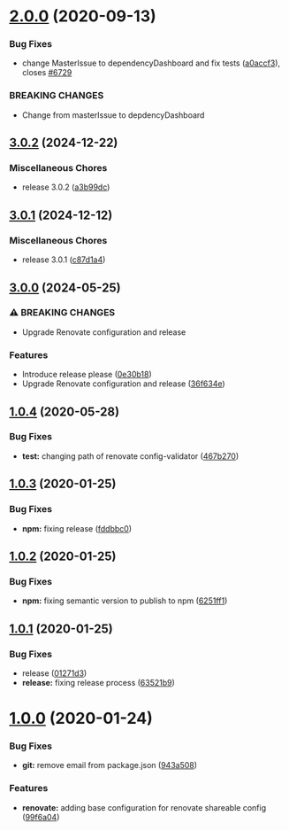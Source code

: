 # [2.0.0](https://github.com/the-unicorns/renovate-config/compare/v1.0.4...v2.0.0) (2020-09-13)


### Bug Fixes

* change MasterIssue to dependencyDashboard and fix tests ([a0accf3](https://github.com/the-unicorns/renovate-config/commit/a0accf3679907ee681ba56d2e8345f7ba85ad233)), closes [#6729](https://github.com/the-unicorns/renovate-config/issues/6729)


### BREAKING CHANGES

* Change from masterIssue to depdencyDashboard

## [3.0.2](https://github.com/the-unicorns/renovate-config/compare/v3.0.1...v3.0.2) (2024-12-22)


### Miscellaneous Chores

* release 3.0.2 ([a3b99dc](https://github.com/the-unicorns/renovate-config/commit/a3b99dcd6212488592f493e3a5a174df3b56128e))

## [3.0.1](https://github.com/the-unicorns/renovate-config/compare/v3.0.0...v3.0.1) (2024-12-12)


### Miscellaneous Chores

* release 3.0.1 ([c87d1a4](https://github.com/the-unicorns/renovate-config/commit/c87d1a4fe6d538b704df1a8bcade52a065cb76f7))

## [3.0.0](https://github.com/the-unicorns/renovate-config/compare/v2.0.0...v3.0.0) (2024-05-25)


### ⚠ BREAKING CHANGES

* Upgrade Renovate configuration and release

### Features

* Introduce release please ([0e30b18](https://github.com/the-unicorns/renovate-config/commit/0e30b1820ae173c80c73af9e92351ca8edc2e0a5))
* Upgrade Renovate configuration and release ([36f634e](https://github.com/the-unicorns/renovate-config/commit/36f634e80b59f926caba9e48b69beb3c7689a401))

## [1.0.4](https://github.com/the-unicorns/renovate-config/compare/v1.0.3...v1.0.4) (2020-05-28)


### Bug Fixes

* **test:** changing path of renovate config-validator ([467b270](https://github.com/the-unicorns/renovate-config/commit/467b270f5c58dd45909e4c55e52157791587cd07))

## [1.0.3](https://github.com/the-unicorns/renovate-config/compare/v1.0.2...v1.0.3) (2020-01-25)


### Bug Fixes

* **npm:** fixing release ([fddbbc0](https://github.com/the-unicorns/renovate-config/commit/fddbbc0f887cc58b617e20875ffbd76e776ae6ca))

## [1.0.2](https://github.com/the-unicorns/renovate-config/compare/v1.0.1...v1.0.2) (2020-01-25)


### Bug Fixes

* **npm:** fixing semantic version to publish to npm ([6251ff1](https://github.com/the-unicorns/renovate-config/commit/6251ff1560303bb0c62dc2c9698d876214ae18ad))



## [1.0.1](https://github.com/the-unicorns/renovate-config/compare/v1.0.0...v1.0.1) (2020-01-25)


### Bug Fixes

* release ([01271d3](https://github.com/the-unicorns/renovate-config/commit/01271d36e21c294e2d74f7bfb6ab3839a0445e7a))
* **release:** fixing release process ([63521b9](https://github.com/the-unicorns/renovate-config/commit/63521b931bfc2d03c64a97b0171635d302687afc))



# [1.0.0](https://github.com/the-unicorns/renovate-config/compare/99f6a044a39c46dc2bde13a8128b3d334e828b36...v1.0.0) (2020-01-24)


### Bug Fixes

* **git:** remove email from package.json ([943a508](https://github.com/the-unicorns/renovate-config/commit/943a508e1c8c4f96f57cf99e012ed87fc582c5bb))


### Features

* **renovate:** adding base configuration for renovate shareable config ([99f6a04](https://github.com/the-unicorns/renovate-config/commit/99f6a044a39c46dc2bde13a8128b3d334e828b36))

